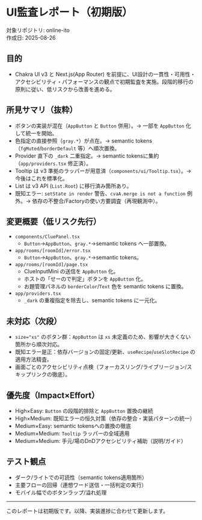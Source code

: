 # UI監査レポート（初期版）

対象リポジトリ: online-ito  
作成日: 2025-08-26

## 目的
- Chakra UI v3 と Next.js(App Router) を前提に、UI設計の一貫性・可用性・アクセシビリティ・パフォーマンスの観点で初期監査を実施。段階的移行の原則に従い、低リスクから改善を進める。

## 所見サマリ（抜粋）
- ボタンの実装が混在（`AppButton` と `Button` 併用）。→ 一部を `AppButton` 化して統一を開始。
- 色指定の直接参照（`gray.*`）が点在。→ semantic tokens（`fgMuted`/`borderDefault` 等）へ順次置換。
- Provider 直下の `_dark` 二重指定。→ semantic tokensに集約（`app/providers.tsx` 修正済）。
- Tooltip は v3 準拠のラッパーが用意済（`components/ui/Tooltip.tsx`）。→ 今後はこれを標準化。
- List は v3 API (`List.Root`) に移行済み箇所あり。
- 既知エラー: `setState in render` 警告、`cvaA.merge is not a function` 例外。→ 依存の不整合/Factoryの使い方要調査（再現観測中）。

## 変更概要（低リスク先行）
- `components/CluePanel.tsx`
  - `Button`→`AppButton`、`gray.*`→semantic tokens へ一部置換。
- `app/rooms/[roomId]/error.tsx`
  - `Button`→`AppButton`、`gray.*`→semantic tokens。
- `app/rooms/[roomId]/page.tsx`
  - ClueInputMini の送信を `AppButton` 化。
  - ホストの「せーので判定」ボタンを `AppButton` 化。
  - お題管理パネルの `borderColor`/`Text` 色を semantic tokens に置換。
- `app/providers.tsx`
  - `_dark` の重複指定を除去し、semantic tokens に一元化。

## 未対応（次段）
- `size="xs"` のボタン群：`AppButton` は `xs` 未定義のため、影響が大きくない箇所から順次対応。
- 既知エラー是正：依存バージョンの固定/更新、`useRecipe`/`useSlotRecipe` の適用方法精査。
- 画面ごとのアクセシビリティ点検（フォーカスリング/ライブリージョン/スキップリンクの徹底）。

## 優先度（Impact×Effort）
- High×Easy: `Button` の段階的排除と `AppButton` 置換の継続
- High×Medium: 既知エラーの恒久対策（依存の整合・実装パターンの統一）
- Medium×Easy: semantic tokensへの置換の徹底
- Medium×Medium: `Tooltip` ラッパーの全域適用
- Medium×Medium: 手元/場のDnDアクセシビリティ補助（説明/ガイド）

## テスト観点
- ダーク/ライトでの可読性（semantic tokens適用箇所）
- 主要フローの回帰（連想ワード送信・一括判定の実行）
- モバイル幅でのボタンラップ/溢れ処理

---

このレポートは初期版です。以降、実装進捗に合わせて更新します。

